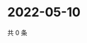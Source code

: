# 2022-05-10

共 0 条

<!-- BEGIN WEIBO -->
<!-- 最后更新时间 Tue May 10 2022 16:17:35 GMT+0800 (China Standard Time) -->

<!-- END WEIBO -->
